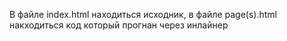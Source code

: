В файле index.html находиться исходник,
в файле page(s).html  накходиться код который прогнан через инлайнер
